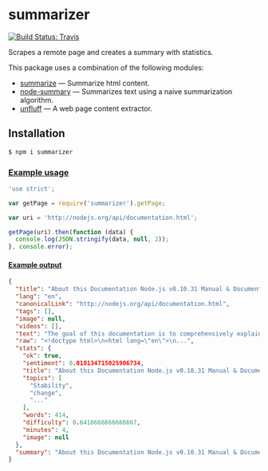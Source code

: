 # summarizer

[![Build Status: Travis](https://travis-ci.org/pdehaan/summarizer.svg?branch=master)](https://travis-ci.org/pdehaan/summarizer)

Scrapes a remote page and creates a summary with statistics.

This package uses a combination of the following modules:

- [summarize](https://www.npmjs.org/package/summarize) &mdash; Summarize html content.
- [node-summary](https://www.npmjs.org/package/node-summary) &mdash; Summarizes text using a naive summarization algorithm.
- [unfluff](https://www.npmjs.org/package/unfluff) &mdash; A web page content extractor.

## Installation

```sh
$ npm i summarizer
```

### [Example usage](/example.js)

```js
'use strict';

var getPage = require('summarizer').getPage;

var uri = 'http://nodejs.org/api/documentation.html';

getPage(uri).then(function (data) {
  console.log(JSON.stringify(data, null, 2));
}, console.error);
```

#### [Example output](/example.json)

```json
{
  "title": "About this Documentation Node.js v0.10.31 Manual & Documentation",
  "lang": "en",
  "canonicalLink": "http://nodejs.org/api/documentation.html",
  "tags": [],
  "image": null,
  "videos": [],
  "text": "The goal of this documentation is to comprehensively explain the Node.js API, both from a reference as well as a conceptual point of view.  ...",
  "raw": "<!doctype html>\n<html lang=\"en\">\n...",
  "stats": {
    "ok": true,
    "sentiment": 0.018134715025906734,
    "title": "About this Documentation Node.js v0.10.31 Manual & Documentation",
    "topics": [
      "Stability",
      "change",
      "..."
    ],
    "words": 414,
    "difficulty": 0.6416666666666667,
    "minutes": 4,
    "image": null
  },
  "summary": "About this Documentation Node.js v0.10.31 Manual & Documentation..."
}

```
